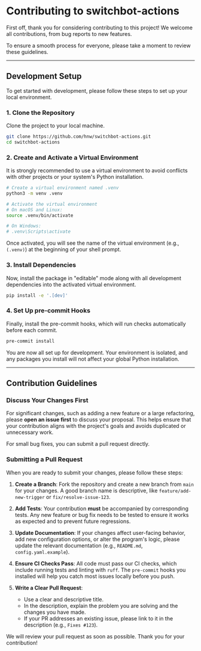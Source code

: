 # Contributing to switchbot-actions

First off, thank you for considering contributing to this project\! We welcome all contributions, from bug reports to new features.

To ensure a smooth process for everyone, please take a moment to review these guidelines.

-----

## Development Setup

To get started with development, please follow these steps to set up your local environment.

### 1\. Clone the Repository

Clone the project to your local machine.

```bash
git clone https://github.com/hnw/switchbot-actions.git
cd switchbot-actions
```

### 2\. Create and Activate a Virtual Environment

It is strongly recommended to use a virtual environment to avoid conflicts with other projects or your system's Python installation.

```bash
# Create a virtual environment named .venv
python3 -m venv .venv

# Activate the virtual environment
# On macOS and Linux:
source .venv/bin/activate

# On Windows:
# .venv\Scripts\activate
```

Once activated, you will see the name of the virtual environment (e.g., `(.venv)`) at the beginning of your shell prompt.

### 3\. Install Dependencies

Now, install the package in "editable" mode along with all development dependencies into the activated virtual environment.

```bash
pip install -e '.[dev]'
```

### 4\. Set Up pre-commit Hooks

Finally, install the pre-commit hooks, which will run checks automatically before each commit.

```bash
pre-commit install
```

You are now all set up for development. Your environment is isolated, and any packages you install will not affect your global Python installation.

-----

## Contribution Guidelines

### Discuss Your Changes First

For significant changes, such as adding a new feature or a large refactoring, please **open an issue first** to discuss your proposal. This helps ensure that your contribution aligns with the project's goals and avoids duplicated or unnecessary work.

For small bug fixes, you can submit a pull request directly.

### Submitting a Pull Request

When you are ready to submit your changes, please follow these steps:

1.  **Create a Branch**: Fork the repository and create a new branch from `main` for your changes. A good branch name is descriptive, like `feature/add-new-trigger` or `fix/resolve-issue-123`.

2.  **Add Tests**: Your contribution **must** be accompanied by corresponding tests. Any new feature or bug fix needs to be tested to ensure it works as expected and to prevent future regressions.

3.  **Update Documentation**: If your changes affect user-facing behavior, add new configuration options, or alter the program's logic, please update the relevant documentation (e.g., `README.md`, `config.yaml.example`).

4.  **Ensure CI Checks Pass**: All code must pass our CI checks, which include running tests and linting with `ruff`. The `pre-commit` hooks you installed will help you catch most issues locally before you push.

5.  **Write a Clear Pull Request**:

      * Use a clear and descriptive title.
      * In the description, explain the problem you are solving and the changes you have made.
      * If your PR addresses an existing issue, please link to it in the description (e.g., `Fixes #123`).

We will review your pull request as soon as possible. Thank you for your contribution\!
